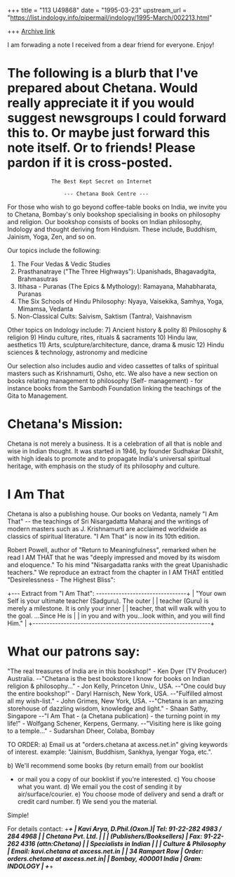 +++
title = "113 U49868"
date = "1995-03-23"
upstream_url = "https://list.indology.info/pipermail/indology/1995-March/002213.html"

+++
[Archive link](https://list.indology.info/pipermail/indology/1995-March/002213.html)


I am forwading a note I received from a dear friend for everyone. Enjoy!

The following is a blurb that I've prepared about Chetana. Would really
appreciate it if you would suggest newsgroups I could forward this to.
Or maybe just forward this note itself. Or to friends!
Please pardon if it is cross-posted.
===================================================================

                  The Best Kept Secret on Internet

                      --- Chetana Book Centre ---

For those who wish to go beyond coffee-table books on India, we
invite you to Chetana, Bombay's only bookshop specialising in
books on philosophy and religion. Our bookshop consists of books
on Indian philosophy, Indology and thought deriving from Hinduism.
These include, Buddhism, Jainism, Yoga, Zen, and so on.

Our topics include the following:

1) The Four Vedas & Vedic Studies
2) Prasthanatraye ("The Three Highways"):
    Upanishads, Bhagavadgita, Brahmasutras
3) Itihasa - Puranas (The Epics & Mythology):
    Ramayana, Mahabharata, Puranas
4) The Six Schools of Hindu Philosophy:
    Nyaya, Vaisekika, Samhya, Yoga,    Mimamsa, Vedanta
5) Non-Classical Cults:
    Saivism, Saktism (Tantra), Vaishnavism

Other topics on Indology include:
7)  Ancient history & polity
8)  Philosophy & religion
9)  Hindu culture, rites, rituals & sacraments
10) Hindu law, aesthetics
11) Arts, sculpture/architecture, dance, drama   & music
12) Hindu sciences & technology, astronomy and medicine

Our selection also includes audio and video cassettes of talks of
spiritual masters such as Krishnamurti, Osho, etc. We also have a
new section on books relating management to philosophy (Self-
management) - for instance books from the Sambodh Foundation
linking the teachings of the Gita to Management.

Chetana's Mission:
=================
Chetana is not merely a business. It is a celebration of all that
is noble and wise in Indian thought. It was started in 1946, by
founder Sudhakar Dikshit, with high ideals to promote and to
propagate India's universal spiritual heritage, with emphasis on
the study of its philosophy and culture.

I Am That
=========
Chetana is also a publishing house. Our books on Vedanta, namely
"I Am That" -- the teachings of Sri Nisargadatta Maharaj and the
writings of modern masters such as J. Krishnamurti are acclaimed
worldwide as classics of spiritual literature. "I Am That" is
now in its 10th edition.

Robert Powell, author of "Return to Meaningfulness", remarked
when he read I AM THAT that he was "deeply impressed and moved
by its wisdom and eloquence." To his mind "Nisargadatta ranks
with the great Upanishadic teachers." We reproduce an extract
from the chapter in I AM THAT entitled "Desirelessness - The
Highest Bliss":

+--- Extract from "I Am That":  --------------------------------+
| "Your own Self is your ultimate teacher (Sadguru). The outer  |
|  teacher (Guru) is merely a milestone. It is only your inner  |
|  teacher, that will walk with you to the goal. ...Since He is |
|  in you and with you...look within, and you will find Him."   |
+---------------------------------------------------------------+

What our patrons say:
====================
"The real treasures of India are in this bookshop!"
    - Ken Dyer (TV Producer) Australia.
--"Chetana is the best bookstore I know for books on Indian
   religion & philosophy..."
    - Jon Kelly, Princeton Univ., USA.
--"One could buy the entire bookshop!"
    - Daryl Harnisch, New York, USA.
--"Fulfilled almost all my wish-list."
    - John Grimes, New York, USA.
--"Chetana is an amazing storehouse of dazzling wisdom, knowledge
   and light."
    - Shaan Sathy, Singapore
--"I Am That - (a Chetana  publication) - the turning point
   in my life!"
    - Wolfgang Schener, Kerpens, Germany.
--"Visiting  here is like going to a temple..."
    - Sudarshan Dheer, Colaba, Bombay

TO ORDER:
a) Email us at "orders.chetana at axcess.net.in" giving keywords of
   interest.
   example: "Jainism, Buddhism, Sankhya, Iyengar Yoga, etc.".

b) We'll recommend some books (by return email) from our booklist
   - or mail you a copy of our booklist if you're interested.
c) You choose what you want.
d) We email you the cost of sending it by air/surface/courier.
e) You choose mode of delivery and send a draft or credit card number.
f) We send you the material.

Simple!

For details contact:
+***************************************************************+
| Kavi Arya, D.Phil.(Oxon.)| Tel: 91-22-282 4983 / 284 4968     |
| Chetana Pvt. Ltd.        |                                    |
| (Publishers/Booksellers) | Fax: 91-22-262 4316 (attn:Chetana) |
| Specialists in Indian    |                                    |
|     Culture & Philosophy | Email: kavi.chetana at axcess.net.in  |
| 34 Rampart Row           | Order: orders.chetana at axcess.net.in|
| Bombay, 400001 India     | Gram:  INDOLOGY                    |
+***************************************************************+






